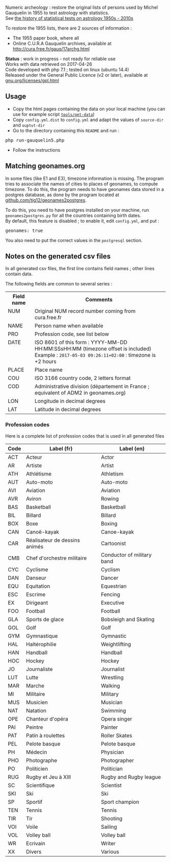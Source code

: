 
Numeric archeology : restore the original lists of persons used by Michel Gauquelin in 1955 to test astrology with statistics.  
See <a href="">the history of statistical tests on astrology 1950s - 2010s</a>  

To restore the 1955 lists, there are 2 sources of information :
<ul>
    <li>The 1955 paper book, where all</li>
    <li>Online C.U.R.A Gauquelin archives, available at <a href="http://cura.free.fr/gauq/17archg.html">http://cura.free.fr/gauq/17archg.html</a>  </li>
</ul>

<b>Status</b> : work in progress - not ready for reliable use  
Works with data retrieved on 2017-04-26  
Code developed with php 7.1 ; tested on linux (ubuntu 14.4)  
Released under the General Public Licence (v2 or later), available at <a href="https://www.gnu.org/licenses/gpl.html">gnu.org/licenses/gpl.html</a>

<h2>Usage</h2>

- Copy the html pages containing the data on your local machine (you can use for example script <code><a href="blob/master/tools/get-data">tools/get-data</a></code>)  
- Copy <code>config.yml.dist</code> to <code>config.yml</code> and adapt the values of <code>source-dir</code> and <code>ouptut-dir</code>  
- Go to the directory containing this <code>README</code> and run :
<pre>php run-gauquelin5.php</pre>
- Follow the instructions

<h2>Matching geonames.org</h2>

In some files (like E1 and E3), timezone information is missing. The program tries to associate the names of cities to places of geonames, to compute timezone. To do this, the program needs to have geonames data stored in a postgres database, as done by the program located at <a href="https://github.com/tig12/geonames2postgres">github.com/tig12/geonames2postgres</a>.  

To do this, you need to have postgres installed on your machine, run <code>geonames2postgres.py</code> for all the countries containing birth dates.  
By default, this feature is disabled ; to enable it, edit <code>config.yml</code>, and put :
<pre>geonames: true</pre>
You also need to put the correct values in the <code>postgresql</code> section.

<h2>Notes on the generated csv files</h2>

In all generated csv files, the first line contains field names ; other lines contain data.

The following fields are common to several series :

<table>
    <tr>
        <th>Field name</th>
        <th>Comments</th>
    </tr>
    <tr>
        <td style="vertical-align:top;">NUM</td>
        <td style="vertical-align:top;">
            Original NUM record number coming from cura.free.fr
        </td>
    </tr>
    <tr>
        <td style="vertical-align:top;">NAME</td>
        <td style="vertical-align:top;">
            Person name when available
        </td>
    </tr>
    <tr>
        <td style="vertical-align:top;">PRO</td>
        <td style="vertical-align:top;">
            Profession code, see list below
        </td>
    </tr>
    <tr>
        <td style="vertical-align:top;">DATE</td>
        <td style="vertical-align:top;">
            ISO 8601 of this form : YYYY-MM-DD HH:MM:SSsHH:MM (timezone offset is included)
            <br/>Example : <code>2017-05-03 09:26:11+02:00</code> : timezone is +2 hours
        </td>
    </tr>
    <tr>
        <td style="vertical-align:top;">PLACE</td>
        <td style="vertical-align:top;">
            Place name
        </td>
    </tr>
    <tr>
        <td style="vertical-align:top;">COU</td>
        <td style="vertical-align:top;">
            ISO 3166 country code, 2 letters format
        </td>
    </tr>
    <tr>
        <td style="vertical-align:top;">COD</td>
        <td style="vertical-align:top;">
            Administrative division (département in France ; equivalent of ADM2 in geonames.org)
        </td>
    </tr>
    <tr>
        <td style="vertical-align:top;">LON</td>
        <td style="vertical-align:top;">
            Longitude in decimal degrees
        </td>
    </tr>
    <tr>
        <td style="vertical-align:top;">LAT</td>
        <td style="vertical-align:top;">
            Latitude in decimal degrees
        </td>
    </tr>
</table>

<h3>Profession codes</h3>

Here is a complete list of profession codes that is used in all generated files

| Code | Label (fr) | Label (en) |
| --- | --- | --- |
| ACT | Acteur | Actor | 
| AR | Artiste | Artist | 
| ATH | Athlétisme | Athletism | 
| AUT | Auto-moto | Auto-moto | 
| AVI | Aviation | Aviation | 
| AVR | Aviron | Rowing | 
| BAS | Basketball | Basketball | 
| BIL | Billard | Billard | 
| BOX | Boxe | Boxing | 
| CAN | Canoë-kayak | Canoe-kayak | 
| CAR | Réalisateur de dessins animés | Cartoonist | 
| CMB | Chef d'orchestre militaire | Conductor of military band | 
| CYC | Cyclisme | Cyclism | 
| DAN | Danseur | Dancer | 
| EQU | Equitation | Equestrian | 
| ESC | Escrime | Fencing | 
| EX | Dirigeant | Executive | 
| FOO | Football | Football | 
| GLA | Sports de glace | Bobsleigh and Skating | 
| GOL | Golf | Golf | 
| GYM | Gymnastique | Gymnastic | 
| HAL | Haltérophilie | Weightlifting | 
| HAN | Handball | Handball | 
| HOC | Hockey | Hockey | 
| JO | Journaliste | Journalist | 
| LUT | Lutte | Wrestling | 
| MAR | Marche | Walking | 
| MI | Militaire | Military | 
| MUS | Musicien | Musician | 
| NAT | Natation | Swimming | 
| OPE | Chanteur d'opéra | Opera singer | 
| PAI | Peintre | Painter | 
| PAT | Patin à roulettes | Roller Skates | 
| PEL | Pelote basque | Pelote basque | 
| PH | Médecin | Physician | 
| PHO | Photographe | Photographer | 
| PO | Politicien | Politician | 
| RUG | Rugby et Jeu à XIII | Rugby and Rugby league | 
| SC | Scientifique | Scientist | 
| SKI | Ski | Ski | 
| SP | Sportif | Sport champion | 
| TEN | Tennis | Tennis | 
| TIR | Tir | Shooting | 
| VOI | Voile | Sailing | 
| VOL | Volley ball | Volley ball | 
| WR | Ecrivain | Writer | 
| XX | Divers | Various | 



